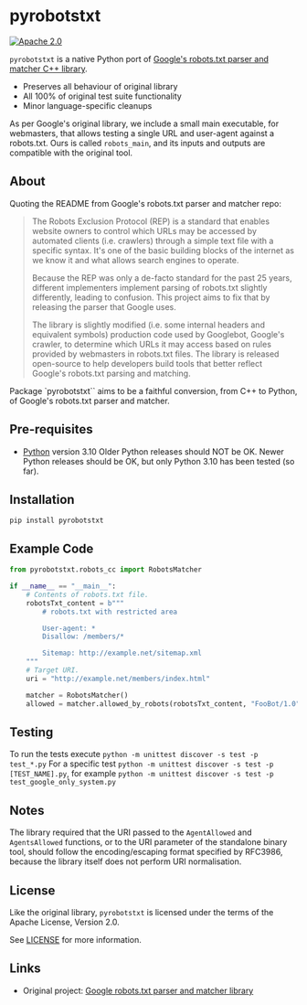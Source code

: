 # pyrobotstxt

[![Apache 2.0](https://img.shields.io/badge/license-Apache%202.0-blue.svg)](LICENSE)

`pyrobotstxt` is a native Python port of [Google's robots.txt parser and matcher C++
library](https://github.com/google/robotstxt).

- Preserves all behaviour of original library
- All 100% of original test suite functionality
- Minor language-specific cleanups

As per Google's original library, we include a small main executable,
for webmasters, that allows testing a single URL and user-agent against
a robots.txt. Ours is called `robots_main`, and its inputs and outputs
are compatible with the original tool.

## About

Quoting the README from Google's robots.txt parser and matcher repo:

> The Robots Exclusion Protocol (REP) is a standard that enables website owners to control which URLs may be accessed by automated clients (i.e. crawlers) through a simple text file with a specific syntax. It's one of the basic building blocks of the internet as we know it and what allows search engines to operate.
>
> Because the REP was only a de-facto standard for the past 25 years, different implementers implement parsing of robots.txt slightly differently, leading to confusion. This project aims to fix that by releasing the parser that Google uses.
>
> The library is slightly modified (i.e. some internal headers and equivalent symbols) production code used by Googlebot, Google's crawler, to determine which URLs it may access based on rules provided by webmasters in robots.txt files. The library is released open-source to help developers build tools that better reflect Google's robots.txt parsing and matching.

Package `pyrobotstxt`` aims to be a faithful conversion, from C++ to Python, of Google's robots.txt parser and matcher.

## Pre-requisites

- [Python](https://www.python.org/) version 3.10
Older Python releases should NOT be OK. Newer Python releases should be OK, but only Python 3.10 has been tested (so far).

## Installation

```shell
pip install pyrobotstxt
```

## Example Code

```python
from pyrobotstxt.robots_cc import RobotsMatcher

if __name__ == "__main__":
    # Contents of robots.txt file.
    robotsTxt_content = b"""
        # robots.txt with restricted area

        User-agent: *
        Disallow: /members/*

        Sitemap: http://example.net/sitemap.xml
    """
    # Target URI.
    uri = "http://example.net/members/index.html"

    matcher = RobotsMatcher()
    allowed = matcher.allowed_by_robots(robotsTxt_content, "FooBot/1.0", uri)

```

## Testing

To run the tests execute `python -m unittest discover -s test -p test_*.py`
For a specific test `python -m unittest discover -s test -p [TEST_NAME].py`, for example `python -m unittest discover -s test -p test_google_only_system.py`

## Notes

The library required that the URI passed to the
`AgentAllowed` and `AgentsAllowed` functions, or to the URI parameter
of the standalone binary tool, should follow the encoding/escaping format specified by RFC3986, because the library itself does not perform URI normalisation.

## License

Like the original library, `pyrobotstxt` is licensed under the terms of the
Apache License, Version 2.0.

See [LICENSE](LICENSE) for more information.

## Links

- Original project: [Google robots.txt parser and matcher library](https://github.com/google/robotstxt)
